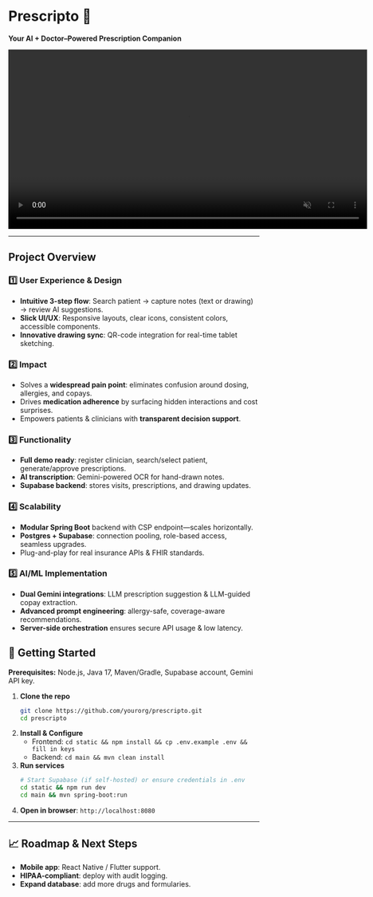 # Prescripto 🚀

**Your AI + Doctor–Powered Prescription Companion**

<p align="center">
  <video controls loop muted width="720">
    <source src="/static/public/trailer.mp4" type="video/mp4" />
    🎬 Your browser does not support embedded videos.
  </video>
</p>

---

## Project Overview

### 1️⃣ User Experience & Design

- **Intuitive 3-step flow**: Search patient → capture notes (text or drawing) → review AI suggestions.
- **Slick UI/UX**: Responsive layouts, clear icons, consistent colors, accessible components.
- **Innovative drawing sync**: QR-code integration for real-time tablet sketching.

### 2️⃣ Impact

- Solves a **widespread pain point**: eliminates confusion around dosing, allergies, and copays.
- Drives **medication adherence** by surfacing hidden interactions and cost surprises.
- Empowers patients & clinicians with **transparent decision support**.

### 3️⃣ Functionality

- **Full demo ready**: register clinician, search/select patient, generate/approve prescriptions.
- **AI transcription**: Gemini-powered OCR for hand-drawn notes.
- **Supabase backend**: stores visits, prescriptions, and drawing updates.

### 4️⃣ Scalability

- **Modular Spring Boot** backend with CSP endpoint—scales horizontally.
- **Postgres + Supabase**: connection pooling, role-based access, seamless upgrades.
- Plug-and-play for real insurance APIs & FHIR standards.

### 5️⃣ AI/ML Implementation

- **Dual Gemini integrations**: LLM prescription suggestion & LLM-guided copay extraction.
- **Advanced prompt engineering**: allergy-safe, coverage-aware recommendations.
- **Server-side orchestration** ensures secure API usage & low latency.

## 🚀 Getting Started

**Prerequisites:** Node.js, Java 17, Maven/Gradle, Supabase account, Gemini API key.

1. **Clone the repo**
   ```bash
   git clone https://github.com/yourorg/prescripto.git
   cd prescripto
   ```
2. **Install & Configure**
   - Frontend: `cd static && npm install && cp .env.example .env && fill in keys`
   - Backend: `cd main && mvn clean install`
3. **Run services**
   ```bash
   # Start Supabase (if self-hosted) or ensure credentials in .env
   cd static && npm run dev
   cd main && mvn spring-boot:run
   ```
4. **Open in browser**: `http://localhost:8080`

---

## 📈 Roadmap & Next Steps

- **Mobile app**: React Native / Flutter support.
- **HIPAA-compliant**: deploy with audit logging.
- **Expand database**: add more drugs and formularies.